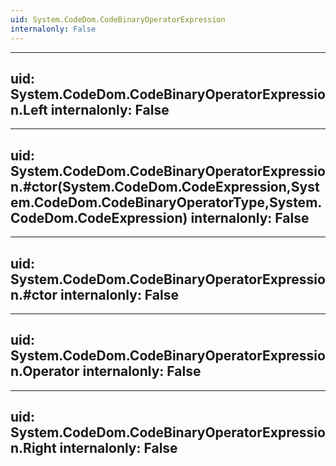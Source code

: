 ```yaml
---
uid: System.CodeDom.CodeBinaryOperatorExpression
internalonly: False
---
```


---
uid: System.CodeDom.CodeBinaryOperatorExpression.Left
internalonly: False
---

---
uid: System.CodeDom.CodeBinaryOperatorExpression.#ctor(System.CodeDom.CodeExpression,System.CodeDom.CodeBinaryOperatorType,System.CodeDom.CodeExpression)
internalonly: False
---

---
uid: System.CodeDom.CodeBinaryOperatorExpression.#ctor
internalonly: False
---

---
uid: System.CodeDom.CodeBinaryOperatorExpression.Operator
internalonly: False
---

---
uid: System.CodeDom.CodeBinaryOperatorExpression.Right
internalonly: False
---
